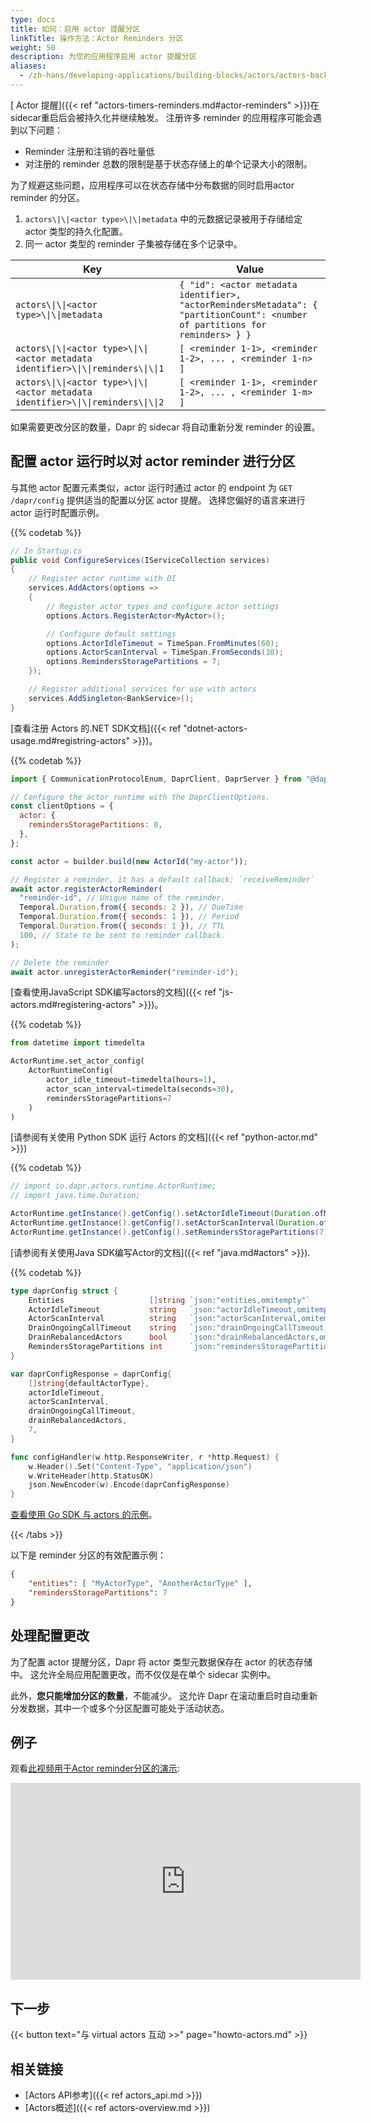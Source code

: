 ```yaml
---
type: docs
title: 如何：启用 actor 提醒分区
linkTitle: 操作方法：Actor Reminders 分区
weight: 50
description: 为您的应用程序启用 actor 提醒分区
aliases:
  - /zh-hans/developing-applications/building-blocks/actors/actors-background
---
```


[ Actor 提醒]({{< ref "actors-timers-reminders.md#actor-reminders" >}})在sidecar重启后会被持久化并继续触发。 注册许多 reminder 的应用程序可能会遇到以下问题：

- Reminder 注册和注销的吞吐量低
- 对注册的 reminder 总数的限制是基于状态存储上的单个记录大小的限制。

为了规避这些问题，应用程序可以在状态存储中分布数据的同时启用actor reminder 的分区。

1. `actors\|\|<actor type>\|\|metadata` 中的元数据记录被用于存储给定 actor 类型的持久化配置。
2. 同一 actor 类型的 reminder 子集被存储在多个记录中。

| Key                                                                               | Value                                                                                                                         |
| --------------------------------------------------------------------------------- | ----------------------------------------------------------------------------------------------------------------------------- |
| `actors\\|\\|<actor type>\\|\\|metadata`                                          | `{ "id": <actor metadata identifier>, "actorRemindersMetadata": { "partitionCount": <number of partitions for reminders> } }` |
| `actors\\|\\|<actor type>\\|\\|<actor metadata identifier>\\|\\|reminders\\|\\|1` | `[ <reminder 1-1>, <reminder 1-2>, ... , <reminder 1-n> ]`                                                                    |
| `actors\\|\\|<actor type>\\|\\|<actor metadata identifier>\\|\\|reminders\\|\\|2` | `[ <reminder 1-1>, <reminder 1-2>, ... , <reminder 1-m> ]`                                                                    |

如果需要更改分区的数量，Dapr 的 sidecar 将自动重新分发 reminder 的设置。

## 配置 actor 运行时以对 actor reminder 进行分区

与其他 actor 配置元素类似，actor 运行时通过 actor 的 endpoint 为 `GET /dapr/config` 提供适当的配置以分区 actor 提醒。 选择您偏好的语言来进行 actor 运行时配置示例。



{{% codetab %}}

<!--dotnet-->

```csharp
// In Startup.cs
public void ConfigureServices(IServiceCollection services)
{
    // Register actor runtime with DI
    services.AddActors(options =>
    {
        // Register actor types and configure actor settings
        options.Actors.RegisterActor<MyActor>();

        // Configure default settings
        options.ActorIdleTimeout = TimeSpan.FromMinutes(60);
        options.ActorScanInterval = TimeSpan.FromSeconds(30);
        options.RemindersStoragePartitions = 7;
    });

    // Register additional services for use with actors
    services.AddSingleton<BankService>();
}
```

[查看注册 Actors 的.NET SDK文档]({{< ref "dotnet-actors-usage.md#registring-actors" >}})。



{{% codetab %}}

<!--javascript-->

```js
import { CommunicationProtocolEnum, DaprClient, DaprServer } from "@dapr/dapr";

// Configure the actor runtime with the DaprClientOptions.
const clientOptions = {
  actor: {
    remindersStoragePartitions: 0,
  },
};

const actor = builder.build(new ActorId("my-actor"));

// Register a reminder, it has a default callback: `receiveReminder`
await actor.registerActorReminder(
  "reminder-id", // Unique name of the reminder.
  Temporal.Duration.from({ seconds: 2 }), // DueTime
  Temporal.Duration.from({ seconds: 1 }), // Period
  Temporal.Duration.from({ seconds: 1 }), // TTL
  100, // State to be sent to reminder callback.
);

// Delete the reminder
await actor.unregisterActorReminder("reminder-id");
```

[查看使用JavaScript SDK编写actors的文档]({{< ref "js-actors.md#registering-actors" >}})。



{{% codetab %}}

<!--python-->

```python
from datetime import timedelta

ActorRuntime.set_actor_config(
    ActorRuntimeConfig(
        actor_idle_timeout=timedelta(hours=1),
        actor_scan_interval=timedelta(seconds=30),
        remindersStoragePartitions=7
    )
)
```

[请参阅有关使用 Python SDK 运行 Actors 的文档]({{< ref "python-actor.md" >}})



{{% codetab %}}

<!--java-->

```java
// import io.dapr.actors.runtime.ActorRuntime;
// import java.time.Duration;

ActorRuntime.getInstance().getConfig().setActorIdleTimeout(Duration.ofMinutes(60));
ActorRuntime.getInstance().getConfig().setActorScanInterval(Duration.ofSeconds(30));
ActorRuntime.getInstance().getConfig().setRemindersStoragePartitions(7);
```

[请参阅有关使用Java SDK编写Actor的文档]({{< ref "java.md#actors" >}}).



{{% codetab %}}

<!--go-->

```go
type daprConfig struct {
	Entities                   []string `json:"entities,omitempty"`
	ActorIdleTimeout           string   `json:"actorIdleTimeout,omitempty"`
	ActorScanInterval          string   `json:"actorScanInterval,omitempty"`
	DrainOngoingCallTimeout    string   `json:"drainOngoingCallTimeout,omitempty"`
	DrainRebalancedActors      bool     `json:"drainRebalancedActors,omitempty"`
	RemindersStoragePartitions int      `json:"remindersStoragePartitions,omitempty"`
}

var daprConfigResponse = daprConfig{
	[]string{defaultActorType},
	actorIdleTimeout,
	actorScanInterval,
	drainOngoingCallTimeout,
	drainRebalancedActors,
	7,
}

func configHandler(w http.ResponseWriter, r *http.Request) {
	w.Header().Set("Content-Type", "application/json")
	w.WriteHeader(http.StatusOK)
	json.NewEncoder(w).Encode(daprConfigResponse)
}
```

[查看使用 Go SDK 与 actors 的示例](https://github.com/dapr/go-sdk/tree/main/examples/actor)。



{{< /tabs >}}

以下是 reminder 分区的有效配置示例：

```json
{
	"entities": [ "MyActorType", "AnotherActorType" ],
	"remindersStoragePartitions": 7
}
```

## 处理配置更改

为了配置 actor 提醒分区，Dapr 将 actor 类型元数据保存在 actor 的状态存储中。 这允许全局应用配置更改，而不仅仅是在单个 sidecar 实例中。

此外，**您只能增加分区的数量**，不能减少。 这允许 Dapr 在滚动重启时自动重新分发数据，其中一个或多个分区配置可能处于活动状态。

## 例子

观看[此视频用于Actor reminder分区的演示](https://youtu.be/ZwFOEUYe1WA?t=1493):

<div class="embed-responsive embed-responsive-16by9">
<iframe width="560" height="315" src="https://www.youtube-nocookie.com/embed/ZwFOEUYe1WA?start=1495" title="YouTube video player" frameborder="0" allow="accelerometer; autoplay; clipboard-write; encrypted-media; gyroscope; picture-in-picture" allowfullscreen></iframe>

## 下一步

{{< button text="与 virtual actors 互动 >>" page="howto-actors.md" >}}

## 相关链接

- [Actors API参考]({{< ref actors_api.md >}})
- [Actors概述]({{< ref actors-overview\.md >}})
